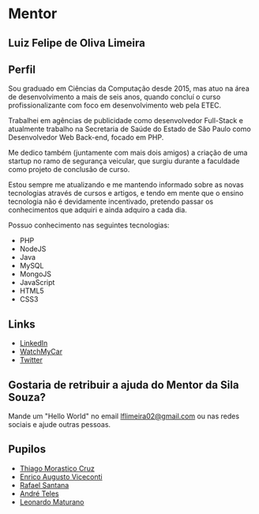 # Mentor

## Luiz Felipe de Oliva Limeira

## Perfil

Sou graduado em Ciências da Computação desde 2015, mas atuo na área de desenvolvimento a mais de seis anos, quando concluí o curso profissionalizante com foco em desenvolvimento web pela ETEC.

Trabalhei em agências de publicidade como desenvolvedor Full-Stack e atualmente trabalho na Secretaria de Saúde do Estado de São Paulo como Desenvolvedor Web Back-end, focado em PHP.

Me dedico também (juntamente com mais dois amigos) a criação de uma startup no ramo de segurança veicular, que surgiu durante a faculdade como projeto de conclusão de curso.

Estou sempre me atualizando e me mantendo informado sobre as novas tecnologias através de cursos e artigos, e tendo em mente que o ensino tecnologia não é devidamente incentivado, pretendo passar os conhecimentos que adquiri e ainda adquiro a cada dia.

Possuo conhecimento nas seguintes tecnologias:
- PHP
- NodeJS
- Java
- MySQL
- MongoJS
- JavaScript
- HTML5
- CSS3

## Links

* [LinkedIn](https://www.linkedin.com/in/luiz-felipe-de-oliva-limeira-42060678/)
* [WatchMyCar](https://watchmycar.com.br/)
* [Twitter](https://twitter.com/lflimeira02)

## Gostaria de retribuir a ajuda do Mentor da Sila Souza?

Mande um "Hello World" no email lflimeira02@gmail.com ou nas redes sociais e ajude outras pessoas.

## Pupilos

* [Thiago Morastico Cruz](../../pupils/profiles/ThiagoMorasticoCruz.md)
* [Enrico Augusto Viceconti](../../pupils/profiles/Eviceconti.md)
* [Rafael Santana](../../pupils/profiles/RafaelSantana.md)
* [André Teles](../../pupils/profiles/AndreTeles.md)
* [Leonardo Maturano](../../pupils/profiles/LeonardoMaturano.md)
